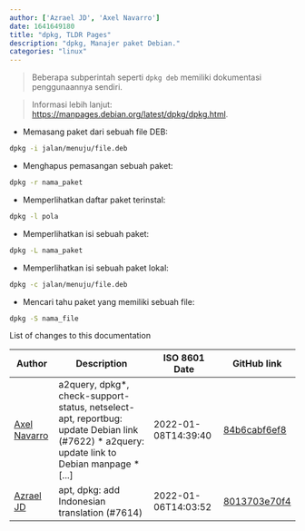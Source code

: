 ```yaml
---
author: ['Azrael JD', 'Axel Navarro']
date: 1641649180
title: "dpkg, TLDR Pages"
description: "dpkg, Manajer paket Debian."
categories: "linux"
---
```

> Beberapa subperintah seperti `dpkg deb` memiliki dokumentasi penggunaannya sendiri.

> Informasi lebih lanjut: <https://manpages.debian.org/latest/dpkg/dpkg.html>.

- Memasang paket dari sebuah file DEB:

```bash
dpkg -i jalan/menuju/file.deb
```

- Menghapus pemasangan sebuah paket:

```bash
dpkg -r nama_paket
```

- Memperlihatkan daftar paket terinstal:

```bash
dpkg -l pola
```

- Memperlihatkan isi sebuah paket:

```bash
dpkg -L nama_paket
```

- Memperlihatkan isi sebuah paket lokal:

```bash
dpkg -c jalan/menuju/file.deb
```

- Mencari tahu paket yang memiliki sebuah file:

```bash
dpkg -S nama_file
```
List of changes to this documentation


Author | Description | ISO 8601 Date | GitHub link
------|-----|-----|-----
[Axel Navarro](mailto:navarroaxel@gmail.com) | a2query, dpkg*, check-support-status, netselect-apt, reportbug: update Debian link (#7622) * a2query: update link to Debian manpage * [...] | 2022-01-08T14:39:40 | [84b6cabf6ef8](https://github.com/tldr-pages/tldr/commit/84b6cabf6ef870441744497edf1c184b8888d727)
[Azrael JD](mailto:94840719+azraeljd@users.noreply.github.com) | apt, dpkg: add Indonesian translation (#7614) | 2022-01-06T14:03:52 | [8013703e70f4](https://github.com/tldr-pages/tldr/commit/8013703e70f40c959856002ead5b785e8b70007c)

